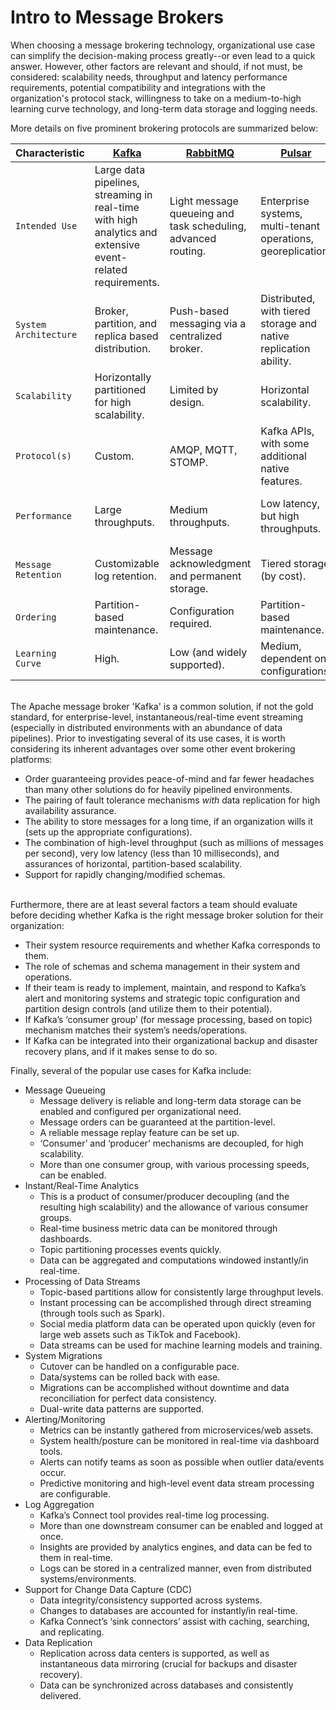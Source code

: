 # Intro to Message Brokers
When choosing a message brokering technology, organizational use case can simplify the decision-making process greatly--or even lead to a quick answer. However, other factors are relevant and should, if not must, be considered: scalability needs, throughput and latency performance requirements, potential compatibility and integrations with the organization's protocol stack, willingness to take on a medium-to-high learning curve technology, and long-term data storage and logging needs.
  
More details on five prominent brokering protocols are summarized below:
  
| Characteristic | [Kafka](https://kafka.apache.org/) | [RabbitMQ](https://www.rabbitmq.com/) | [Pulsar](https://pulsar.apache.org/) | [ActiveMQ](https://activemq.apache.org/) | [NATS](https://nats.io/) |
| ---- | ---- | ---- | ---- | ---- | ---- |
| `Intended Use` | Large data pipelines, streaming in real-time with high analytics and extensive event-related requirements. | Light message queueing and task scheduling, advanced routing. | Enterprise systems, multi-tenant operations, georeplication. | Messaging for enterprise-level, Java-based organizations. | Microservices and IoT integrations that must communicate seamlessly. |
| `System Architecture` | Broker, partition, and replica based distribution. | Push-based messaging via a centralized broker. | Distributed, with tiered storage and native replication ability. | Supports many protocols with its centralized broker. | P2P connections. Broker not required. |
| `Scalability` | Horizontally partitioned for high scalability. | Limited by design. | Horizontal scalability. | Somewhat scalable. | High scalability (for lightweight environments). |
| `Protocol(s)` | Custom. | AMQP, MQTT, STOMP. | Kafka APIs, with some additional native features. | AMQP, JMS, MQTT, STOMP. Can use legacy protocols. | Native NATS protocol. | 
| `Performance` | Large throughputs. | Medium throughputs. | Low latency, but high throughputs. | Medium throughputs. | Very low latency, but for smaller messages. |
| `Message Retention` | Customizable log retention. | Message acknowledgment and permanent storage. | Tiered storage (by cost). | Permanent storage (caching optional). | Permanent storage is optional. |
| `Ordering` | Partition-based maintenance. | Configuration required. | Partition-based maintenance. | Minimal, but customizable. | Not a native feature. |
| `Learning Curve` | High. | Low (and widely supported). | Medium, dependent on configurations. | Low. | Very Low. |

<br />
The Apache message broker 'Kafka' is a common solution, if not the gold standard, for enterprise-level, instantaneous/real-time event streaming (especially in distributed environments with an abundance of data pipelines). Prior to investigating several of its use cases, it is worth considering its inherent advantages over some other event brokering platforms:

* Order guaranteeing provides peace-of-mind and far fewer headaches than many other solutions do for heavily pipelined environments.
* The pairing of fault tolerance mechanisms *with* data replication for high availability assurance.
* The ability to store messages for a long time, if an organization wills it (sets up the appropriate configurations).
* The combination of high-level throughput (such as millions of messages per second), very low latency (less than 10 milliseconds), and assurances of horizontal, partition-based scalability.
* Support for rapidly changing/modified schemas.
<br />
Furthermore, there are at least several factors a team should evaluate before deciding whether Kafka is the right message broker solution for their organization:

* Their system resource requirements and whether Kafka corresponds to them. 
* The role of schemas and schema management in their system and operations. 
* If their team is ready to implement, maintain, and respond to Kafka’s alert and monitoring systems and strategic topic configuration and partition design controls (and utilize them to their potential).
* If Kafka’s ‘consumer group’ (for message processing, based on topic) mechanism matches their system’s needs/operations.
* If Kafka can be integrated into their organizational backup and disaster recovery plans, and if it makes sense to do so.


Finally, several of the popular use cases for Kafka include:

* Message Queueing
  + Message delivery is reliable and long-term data storage can be enabled and configured per organizational need.
  + Message orders can be guaranteed at the partition-level.
  + A reliable message replay feature can be set up.
  + ‘Consumer’ and ‘producer’ mechanisms are decoupled, for high scalability.
  + More than one consumer group, with various processing speeds, can be enabled.
* Instant/Real-Time Analytics
  + This is a product of consumer/producer decoupling (and the resulting high scalability) and the allowance of various consumer groups.
  + Real-time business metric data can be monitored through dashboards.
  + Topic partitioning processes events quickly.
  + Data can be aggregated and computations windowed instantly/in real-time.
* Processing of Data Streams
  + Topic-based partitions allow for consistently large throughput levels.
  + Instant processing can be accomplished through direct streaming (through tools such as Spark).
  + Social media platform data can be operated upon quickly (even for large web assets such as TikTok and Facebook).
  + Data streams can be used for machine learning models and training.
* System Migrations
  + Cutover can be handled on a configurable pace.
  + Data/systems can be rolled back with ease.
  + Migrations can be accomplished without downtime and data reconciliation for perfect data consistency.
  + Dual-write data patterns are supported.
* Alerting/Monitoring
  + Metrics can be instantly gathered from microservices/web assets.
  + System health/posture can be monitored in real-time via dashboard tools.
  + Alerts can notify teams as soon as possible when outlier data/events occur.
  + Predictive monitoring and high-level event data stream processing are configurable.
* Log Aggregation
  + Kafka’s Connect tool provides real-time log processing.
  + More than one downstream consumer can be enabled and logged at once.
  + Insights are provided by analytics engines, and data can be fed to them in real-time.
  + Logs can be stored in a centralized manner, even from distributed systems/environments.
* Support for Change Data Capture (CDC)
  + Data integrity/consistency supported across systems.
  + Changes to databases are accounted for instantly/in real-time.
  + Kafka Connect’s ‘sink connectors’ assist with caching, searching, and replicating. 
* Data Replication
  + Replication across data centers is supported, as well as instantaneous data mirroring (crucial for backups and disaster recovery).
  + Data can be synchronized across databases and consistently delivered.
